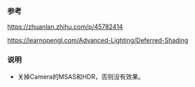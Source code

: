 ### 参考

<https://zhuanlan.zhihu.com/p/45782414>

<https://learnopengl.com/Advanced-Lighting/Deferred-Shading>





### 说明

- 关掉Camera的MSAS和HDR，否则没有效果。